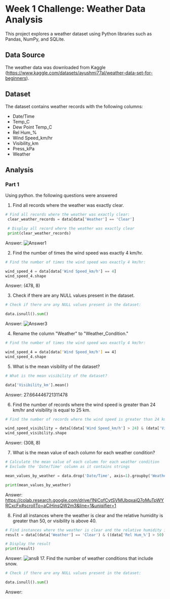 # Week 1 Challenge: Weather Data Analysis

This project explores a weather dataset using Python libraries such as Pandas, NumPy, and SQLite.

## Data Source

The weather data was downloaded from Kaggle (https://www.kaggle.com/datasets/ayushmi77al/weather-data-set-for-beginners).

## Dataset

The dataset contains weather records with the following columns:

- Date/Time
- Temp_C
- Dew Point Temp_C
- Rel Hum_%
- Wind Speed_km/hr
- Visibility_km
- Press_kPa
- Weather

## Analysis
### Part 1
Using python. the following questions were answered
1.	Find all records where the weather was exactly clear.
   ```python
# Find all records where the weather was exactly clear:
  	clear_weather_records = data[data['Weather'] == 'Clear']

  	# Display all record where the weather was exactly clear
  	print(clear_weather_records)
```
Answer:
![Answer1](https://github.com/Austine9209/Weather-Data/issues/1#issue-2447234258)
  	
2.	Find the number of times the wind speed was exactly 4 km/hr.
   ```python
# Find the number of times the wind speed was exactly 4 km/hr:

wind_speed_4 = data[data['Wind Speed_km/h'] == 4]
wind_speed_4.shape
```
Answer: (478, 8)

3.	Check if there are any NULL values present in the dataset.
 ```python
# Check if there are any NULL values present in the dataset:

data.isnull().sum()
```
Answer:
![Answer3](https://github.com/Austine9209/Weather-Data/issues/1#issuecomment-2267621441)
   
4.	Rename the column "Weather" to "Weather_Condition."
 ```bash
# Find the number of times the wind speed was exactly 4 km/hr:

wind_speed_4 = data[data['Wind Speed_km/h'] == 4]
wind_speed_4.shape
```

5.	What is the mean visibility of the dataset?
```python
# What is the mean visibility of the dataset?

data['Visibility_km'].mean()
```
Answer: 27.664446721311478


6.	Find the number of records where the wind speed is greater than 24 km/hr and visibility is equal to 25 km.
```python
# Find the number of records where the wind speed is greater than 24 km/hr and visibility is equal to 25 km:

wind_speed_visibility = data[(data['Wind Speed_km/h'] > 24) & (data['Visibility_km'] == 25)]
wind_speed_visibility.shape
```
Answer: (308, 8)

7.	What is the mean value of each column for each weather condition?
```python
# Calculate the mean value of each column for each weather condition
# Exclude the 'Date/Time' column as it contains strings

mean_values_by_weather = data.drop('Date/Time', axis=1).groupby('Weather').mean()

print(mean_values_by_weather)
```
Answer: https://colab.research.google.com/drive/1NiCofCytSVMUbqxaiQ7oMuTpWYRCxcFx#scrollTo=aCiHinsQW2m3&line=1&uniqifier=1

8.	Find all instances where the weather is clear and the relative humidity is greater than 50, or visibility is above 40.

```python
# Find instances where the weather is clear and the relative humidity is greater than 50, or visibility is above 40
result = data[(data['Weather'] == 'Clear') & ((data['Rel Hum_%'] > 50) | (data['Visibility_km'] > 40))]

# Display the result
print(result)
```

Answer:
![ans8](https://github.com/user-attachments/assets/5dd56557-bb57-4187-86e5-bb2db0128526)
17.	Find the number of weather conditions that include snow.

```python
# Check if there are any NULL values present in the dataset:

data.isnull().sum()
```
Answer:

